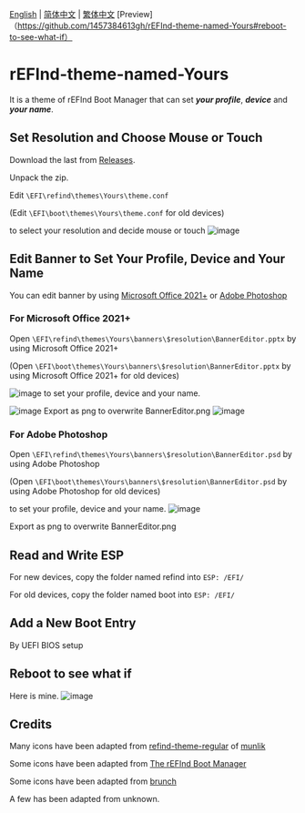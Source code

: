 [English](https://github.com/1457384613gh/rEFInd-theme-named-Yours) | [简体中文](https://github.com/1457384613gh/rEFInd-theme-named-Yours/blob/main/%E8%87%AA%E8%BF%B0%E6%96%87%E4%BB%B6.md) | [繁体中文](https://github.com/1457384613gh/rEFInd-theme-named-Yours/blob/main/%E7%B9%81%E4%BD%93%E4%B8%AD%E6%96%87.md)
[Preview]（https://github.com/1457384613gh/rEFInd-theme-named-Yours#reboot-to-see-what-if）
# rEFInd-theme-named-Yours
It is a theme of rEFInd Boot Manager that can set ___your profile___, ___device___ and ___your name___.

## Set Resolution and Choose Mouse or Touch
Download the last from [Releases](https://github.com/1457384613gh/rEFInd-theme-named-Yours/releases).

Unpack the zip.

Edit `\EFI\refind\themes\Yours\theme.conf`

(Edit `\EFI\boot\themes\Yours\theme.conf` for old devices)

to select your resolution and decide mouse or touch
![image](https://user-images.githubusercontent.com/69227436/164616080-c1fbb4b0-58de-4eab-807e-905f8affc065.png)

## Edit Banner to Set Your Profile, Device and Your Name
You can edit banner by using [Microsoft Office 2021+](https://github.com/1457384613gh/rEFInd-theme-named-Yours/blob/main/README.md#for-microsoft-office-2021) or [Adobe Photoshop](https://github.com/1457384613gh/rEFInd-theme-named-Yours/blob/main/README.md#for-adobe-photoshop)
### For Microsoft Office 2021+
Open `\EFI\refind\themes\Yours\banners\$resolution\BannerEditor.pptx` by using Microsoft Office 2021+

(Open `\EFI\boot\themes\Yours\banners\$resolution\BannerEditor.pptx` by using Microsoft Office 2021+ for old devices)

![image](https://user-images.githubusercontent.com/69227436/164608436-e3b76607-7b73-4016-be0b-ec3c23ae9012.png)
to set your profile, device and your name.

![image](https://user-images.githubusercontent.com/69227436/164615647-597163f7-4021-4ae5-922f-7fef1ce521bb.png)
Export as png to overwrite BannerEditor.png
![image](https://user-images.githubusercontent.com/69227436/164616497-d3ca3e4a-f231-4fc2-99ac-587a32c09453.png)
### For Adobe Photoshop
Open `\EFI\refind\themes\Yours\banners\$resolution\BannerEditor.psd` by using Adobe Photoshop

(Open `\EFI\boot\themes\Yours\banners\$resolution\BannerEditor.psd` by using Adobe Photoshop for old devices)

to set your profile, device and your name.
![image](https://user-images.githubusercontent.com/69227436/164608548-03b00cf6-4c88-489e-878a-aec8f328f1ce.png)

Export as png to overwrite BannerEditor.png

## Read and Write ESP
For new devices, copy the folder named refind into `ESP: /EFI/`

For old devices, copy the folder named boot into `ESP: /EFI/`

## Add a New Boot Entry
By UEFI BIOS setup

## Reboot to see what if
Here is mine.
![image](https://user-images.githubusercontent.com/69227436/164609533-dbaa87f5-4384-4cbb-b8f3-8c457af7169b.png)

## Credits
Many icons have been adapted from [refind-theme-regular](https://github.com/munlik/refind-theme-regular) of [munlik](https://github.com/munlik)

Some icons have been adapted from [The rEFInd Boot Manager](http://www.rodsbooks.com/refind/)

Some icons have been adapted from [brunch](https://github.com/sebanc/brunch/)

A few has been adapted from unknown.
